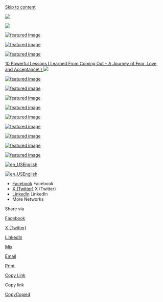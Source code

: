 [Skip to content](https://martoneonline.com/#content)

![](https://martoneonline.com/wp-content/themes/music-star/images/mobile.jpg)

![](https://martoneonline.com/wp-content/themes/music-star/images/mobile.jpg)

[![featured image](https://martoneonline.com/wp-content/themes/music-star/images/featured.jpg)](https://martoneonline.com/2025/07/16/usage-of-martone-likeness-rights-2025/)

[![featured image](https://martoneonline.com/wp-content/themes/music-star/images/featured.jpg)](https://martoneonline.com/2025/03/27/tunecores-failures-artists-struggle/)

[![featured image](https://martoneonline.com/wp-content/themes/music-star/images/featured.jpg)](https://martoneonline.com/2024/12/29/celebrate-10-years-with-the-evolution/)

[10 Powerful Lessons I Learned From Coming Out – A Journey of Fear, Love, and Acceptance\\
\\
![](https://martoneonline.com/wp-content/uploads/2024/10/10-Powerful-Lessons-I-Learned-From-Coming-Out-%E2%80%93-A-Journey-of-Fear-Love-and-Acceptance-png.webp)](https://martoneonline.com/2024/10/11/lessons-i-learned-from-coming-out/)

[![featured image](https://martoneonline.com/wp-content/themes/music-star/images/featured.jpg)](https://martoneonline.com/2025/08/06/martone-2025-book-releases/)

[![featured image](https://martoneonline.com/wp-content/themes/music-star/images/featured.jpg)](https://martoneonline.com/2025/06/27/ekstase-by-martone-2025/)

[![featured image](https://martoneonline.com/wp-content/themes/music-star/images/featured.jpg)](https://martoneonline.com/2025/06/24/martone-album-of-the-year-jma-2025/)

[![featured image](https://martoneonline.com/wp-content/themes/music-star/images/featured.jpg)](https://martoneonline.com/2025/05/19/martone-on-reclaiming-my-power/)

[![featured image](https://martoneonline.com/wp-content/themes/music-star/images/featured.jpg)](https://martoneonline.com/2025/05/16/too-bad-so-sad-radio-edit/)

[![featured image](https://martoneonline.com/wp-content/themes/music-star/images/featured.jpg)](https://martoneonline.com/2025/04/14/best-seller-deep-raw-by-martone/)

[![featured image](https://martoneonline.com/wp-content/themes/music-star/images/featured.jpg)](https://martoneonline.com/2025/04/12/deep-raw-3-on-amazon-best-sellers/)

[![featured image](https://martoneonline.com/wp-content/themes/music-star/images/featured.jpg)](https://martoneonline.com/2025/04/10/the-touch-before-the-sound-volume-i/)

[![featured image](https://martoneonline.com/wp-content/themes/music-star/images/featured.jpg)](https://martoneonline.com/2025/04/02/3-reasons-independent-artist-martone/)

[![en_US](https://martoneonline.com/wp-content/plugins/translatepress-multilingual/assets/images/flags/en_US.png)English](https://martoneonline.com/#)

[![en_US](https://martoneonline.com/wp-content/plugins/translatepress-multilingual/assets/images/flags/en_US.png)English](https://martoneonline.com/#)

- [Facebook](https://martoneonline.com/#) Facebook
- [X (Twitter)](https://martoneonline.com/#) X (Twitter)
- [LinkedIn](https://martoneonline.com/#) LinkedIn
- More Networks

Share via

[Facebook](https://martoneonline.com/#)

[X (Twitter)](https://martoneonline.com/#)

[LinkedIn](https://martoneonline.com/#)

[Mix](https://martoneonline.com/#)

[Email](https://martoneonline.com/#)

[Print](https://martoneonline.com/#)

[Copy Link](https://martoneonline.com/#)

Copy link

[CopyCopied](https://martoneonline.com/#)